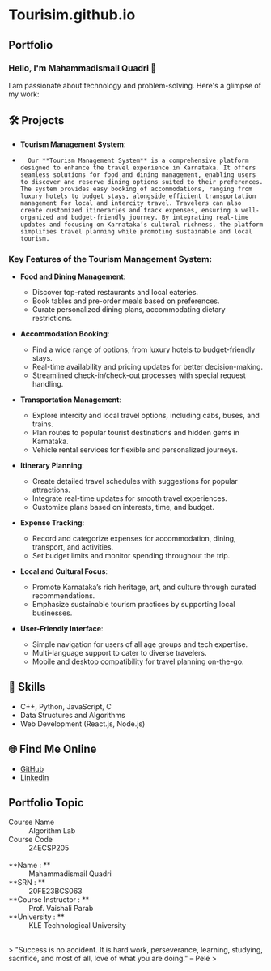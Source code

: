 # Tourisim.github.io
## Portfolio

### Hello, I'm **Mahammadismail Quadri** 👋

I am passionate about technology and problem-solving. Here's a glimpse of my work:

## 🛠️ Projects
- **Tourism Management System**: 
-       Our **Tourism Management System** is a comprehensive platform designed to enhance the travel experience in Karnataka. It offers seamless solutions for food and dining management, enabling users to discover and reserve dining options suited to their preferences. The system provides easy booking of accommodations, ranging from luxury hotels to budget stays, alongside efficient transportation management for local and intercity travel. Travelers can also create customized itineraries and track expenses, ensuring a well-organized and budget-friendly journey. By integrating real-time updates and focusing on Karnataka’s cultural richness, the platform simplifies travel planning while promoting sustainable and local tourism.

### Key Features of the Tourism Management System:  

- **Food and Dining Management**:  
  - Discover top-rated restaurants and local eateries.  
  - Book tables and pre-order meals based on preferences.  
  - Curate personalized dining plans, accommodating dietary restrictions.  

- **Accommodation Booking**:  
  - Find a wide range of options, from luxury hotels to budget-friendly stays.  
  - Real-time availability and pricing updates for better decision-making.  
  - Streamlined check-in/check-out processes with special request handling.  

- **Transportation Management**:  
  - Explore intercity and local travel options, including cabs, buses, and trains.  
  - Plan routes to popular tourist destinations and hidden gems in Karnataka.  
  - Vehicle rental services for flexible and personalized journeys.  

- **Itinerary Planning**:  
  - Create detailed travel schedules with suggestions for popular attractions.  
  - Integrate real-time updates for smooth travel experiences.  
  - Customize plans based on interests, time, and budget.  

- **Expense Tracking**:  
  - Record and categorize expenses for accommodation, dining, transport, and activities.  
  - Set budget limits and monitor spending throughout the trip.  

- **Local and Cultural Focus**:  
  - Promote Karnataka’s rich heritage, art, and culture through curated recommendations.  
  - Emphasize sustainable tourism practices by supporting local businesses.  

- **User-Friendly Interface**:  
  - Simple navigation for users of all age groups and tech expertise.  
  - Multi-language support to cater to diverse travelers.  
  - Mobile and desktop compatibility for travel planning on-the-go.  



## 🚀 Skills
- C++, Python, JavaScript, C
- Data Structures and Algorithms
- Web Development (React.js, Node.js)

## 🌐 Find Me Online
- [GitHub](https://github.com/Muhammad-ismail-21)
- [LinkedIn](https://www.linkedin.com/in/muhammad-ismail-quadri-5357a12a9/)

## Portfolio Topic

<dl>
<dt>Course Name</dt>
<dd>Algorithm Lab</dd>
<dt>Course Code</dt>
<dd>24ECSP205</dd>
<br>
<dt>**Name : **</dt>
<dd>Mahammadismail Quadri</dd>
<dt>**SRN : **</dt>
<dd>20FE23BCS063</dd>
<dt>**Course Instructor : **</dt>
<dd>Prof. Vaishali Parab</dd>
<dt>**University : **</dt>
<dd>KLE Technological University</dd>
</dl>

<br> 
> "Success is no accident. It is hard work, perseverance, learning, studying, sacrifice, and most of all, love of what you are doing." – Pelé
>
